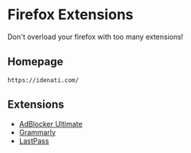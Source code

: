 # Firefox Extensions
Don't overload your firefox with too many extensions!

## Homepage
```
https://idenati.com/
```

## Extensions
- [AdBlocker Ultimate](https://addons.mozilla.org/en-US/firefox/addon/adblocker-ultimate/)
- [Grammarly](https://addons.mozilla.org/en-US/firefox/addon/grammarly-1/)
- [LastPass](https://addons.mozilla.org/en-US/firefox/addon/lastpass-password-manager/)
